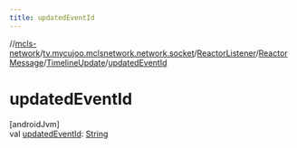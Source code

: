 ```yaml
---
title: updatedEventId
---
```

//[mcls-network](../../../../../index.html)/[tv.mycujoo.mclsnetwork.network.socket](../../../index.html)/[ReactorListener](../../index.html)/[ReactorMessage](../index.html)/[TimelineUpdate](index.html)/[updatedEventId](updated-event-id.html)



# updatedEventId



[androidJvm]\
val [updatedEventId](updated-event-id.html): [String](https://kotlinlang.org/api/latest/jvm/stdlib/kotlin/-string/index.html)




